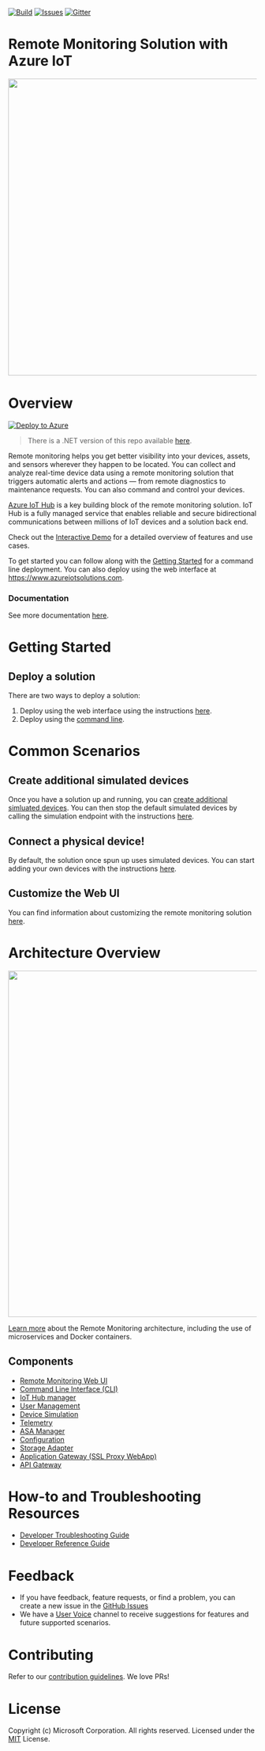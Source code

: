 [![Build][build-badge]][build-url]
[![Issues][issues-badge]][issues-url]
[![Gitter][gitter-badge]][gitter-url]

Remote Monitoring Solution with Azure IoT
========
<div align="center">
<img src="https://user-images.githubusercontent.com/33666587/39657377-33612fc8-4fbc-11e8-98a8-58906236238a.png" width="600" height="auto"/>
</div>

Overview
========
[![Deploy to Azure](http://azuredeploy.net/deploybutton.png)](https://www.azureiotsolutions.com/Accelerators#solutions/types/RM2)
> There is a .NET version of this repo available [here](https://github.com/Azure/remote-monitoring-services-dotnet).

Remote monitoring helps you get better visibility into your devices, assets, and
sensors wherever they happen to be located. You can collect and analyze real-time
device data using a remote monitoring solution that triggers automatic alerts and
actions — from remote diagnostics to maintenance requests. You can also command and
control your devices.

[Azure IoT Hub][iot-hub]
is a key building block of the remote monitoring solution. IoT Hub is a fully
managed service that enables reliable and secure bidirectional communications between
millions of IoT devices and a solution back end.

Check out the [Interactive Demo](http://www.microsoftazureiotsuite.com/demos/remotemonitoring)
for a detailed overview of features and use cases.

To get started you can follow along with the [Getting Started](#getting-started)
for a command line deployment. You can also deploy using the web interface
at https://www.azureiotsolutions.com.

### Documentation
See more documentation [here](https://docs.microsoft.com/azure/iot-suite/).

Getting Started
===============

## Deploy a solution
There are two ways to deploy a solution:
1) Deploy using the web interface using the instructions [here](https://docs.microsoft.com/azure/iot-suite/iot-suite-remote-monitoring-deploy).
2) Deploy using the [command line](https://docs.microsoft.com/azure/iot-suite/iot-suite-remote-monitoring-deploy-cli).

Common Scenarios
================
## Create additional simulated devices
Once you have a solution up and running, you can [create additional simluated devices](https://docs.microsoft.com/azure/iot-suite/iot-suite-remote-monitoring-test). You can then stop the default simulated devices by calling the simulation endpoint with the instructions [here](https://github.com/Azure/device-simulation-dotnet/wiki/%5BAPI-Specifications%5D-Simulations#stop-simulation).

## Connect a physical device!
By default, the solution once spun up uses simulated devices. You can start adding your
own devices with the instructions [here](https://docs.microsoft.com/azure/iot-suite/iot-suite-connecting-devices-node).

## Customize the Web UI
You can find information about customizing the remote monitoring solution [here](https://docs.microsoft.com/azure/iot-suite/iot-suite-remote-monitoring-customize).

Architecture Overview
=====================
<div align="center">
<img src="https://user-images.githubusercontent.com/33666587/39657028-0e768cce-4fb9-11e8-8ee8-5192cbba31f1.png" width="700" height="auto"/>
</div>

[Learn more](https://docs.microsoft.com/azure/iot-suite/iot-suite-remote-monitoring-sample-walkthrough) about the Remote Monitoring architecture, including the use of microservices and Docker containers.

## Components
* [Remote Monitoring Web UI](https://github.com/Azure/pcs-remote-monitoring-webui)
* [Command Line Interface (CLI)](https://github.com/Azure/pcs-cli)
* [IoT Hub manager](https://github.com/Azure/iothub-manager-java)
* [User Management](https://github.com/Azure/pcs-auth-dotnet)
* [Device Simulation](https://github.com/Azure/device-simulation-dotnet)
* [Telemetry](https://github.com/Azure/device-telemetry-java)
* [ASA Manager](https://github.com/Azure/asa-manager-dotnet)
* [Configuration](https://github.com/azure/pcs-config-java)
* [Storage Adapter](https://github.com/azure/pcs-storage-adapter-java)
* [Application Gateway (SSL Proxy WebApp)](https://github.com/Azure/reverse-proxy-dotnet)
* [API Gateway](https://github.com/Azure/azure-iot-pcs-remote-monitoring-dotnet/tree/master/reverse-proxy)

How-to and Troubleshooting Resources
====================================
* [Developer Troubleshooting Guide](https://github.com/Azure/azure-iot-pcs-remote-monitoring-java/wiki/Developer-Troubleshooting-Guide)
* [Developer Reference Guide](https://github.com/Azure/azure-iot-pcs-remote-monitoring-java/wiki/Developer-Reference-Guide#running-all-pcs-microservices-locally)

Feedback
========
* If you have feedback, feature requests, or find a problem, you can create
a new issue in the [GitHub Issues][issues-url]
* We have a [User Voice](https://feedback.azure.com/forums/321918-azure-iot)
channel to receive suggestions for features and future supported scenarios.

Contributing
============
Refer to our [contribution guidelines](CONTRIBUTING.md). We love PRs!

License
=======
Copyright (c) Microsoft Corporation. All rights reserved.
Licensed under the [MIT](LICENSE) License.

[build-badge]: https://solutionaccelerators.visualstudio.com/RemoteMonitoring/_apis/build/status/Consolidated%20Repo%20-%20Java
[build-url]: https://solutionaccelerators.visualstudio.com/RemoteMonitoring/_apis/build/status/Consolidated%20Repo%20-%20Java
[issues-badge]: https://img.shields.io/github/issues/azure/azure-iot-pcs-remote-monitoring-java.svg
[issues-url]: https://github.com/azure/azure-iot-pcs-remote-monitoring-java/issues
[gitter-badge]: https://img.shields.io/gitter/room/azure/iot-solutions.js.svg
[gitter-url]: https://gitter.im/Azure/iot-solutions
[azure-active-directory]: https://azure.microsoft.com/services/active-directory
[iot-hub]: https://azure.microsoft.com/services/iot-hub
[cosmos-db]: https://azure.microsoft.com/services/cosmos-db
[container-service]: https://azure.microsoft.com/services/container-service
[storage-account]: https://docs.microsoft.com/azure/storage/common/storage-introduction#types-of-storage-accounts
[virtual-machines]: https://azure.microsoft.com/services/virtual-machines
[web-application]: https://azure.microsoft.com/services/app-service/web
